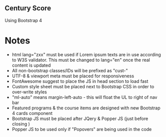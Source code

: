 ## Century Score

Using Bootstrap 4

# Notes

* html lang="zxx" must be used if Lorem ipsum texts are in use according to W3S validator. This must be changed to lang="en" once the real content is updated
* All non-bootstrap classes/IDs	will be prefixed as "cust-"
* UTF-8 & viewport meta must be placed for responsiveness
* FontAwesome suggest to place the JS in head section to load fast
* Custom style sheet must be placed next to Bootstrap CSS in order to over-write styles
* "ml-auto" means margin-left-auto - this will float the UL to right of nav bar
* Featured programs & the course items are designed with new Bootstrap 4 cards component
* Bootstrap JS must be placed after JQery & Popper JS (just before closing </body>)
* Popper JS to be used only if "Popovers" are being used in the code
